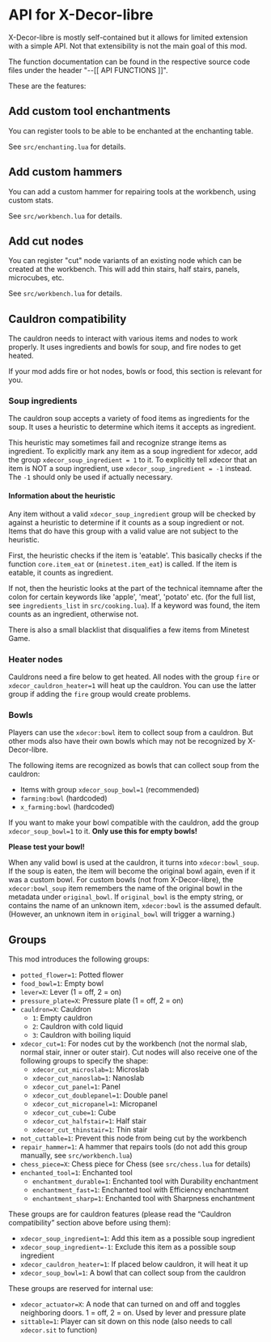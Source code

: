 # API for X-Decor-libre

X-Decor-libre is mostly self-contained but it allows for limited extension with
a simple API. Not that extensibility is not the main goal of this mod.

The function documentation can be found in the respective source code files
under the header "--[[ API FUNCTIONS ]]".

These are the features:

## Add custom tool enchantments

You can register tools to be able to be enchanted at the enchanting table.

See `src/enchanting.lua` for details.

## Add custom hammers

You can add a custom hammer for repairing tools at the workbench,
using custom stats.

See `src/workbench.lua` for details.

## Add cut nodes

You can register "cut" node variants of an existing node which can
be created at the workbench.
This will add thin stairs, half stairs, panels, microcubes, etc.

See `src/workbench.lua` for details.

## Cauldron compatibility

The cauldron needs to interact with various items and nodes to
work properly. It uses ingredients and bowls for soup, and
fire nodes to get heated.

If your mod adds fire or hot nodes, bowls or food, this section
is relevant for you.

### Soup ingredients

The cauldron soup accepts a variety of food items as ingredients for the soup.
It uses a heuristic to determine which items it accepts as ingredient.

This heuristic may sometimes fail and recognize strange items as ingredient.
To explicitly mark any item as a soup ingredient for xdecor, add the group
`xdecor_soup_ingredient = 1` to it. To explicitly tell xdecor that an item
is NOT a soup ingredient, use `xdecor_soup_ingredient = -1` instead.
The `-1` should only be used if actually necessary.

#### Information about the heuristic

Any item without a valid `xdecor_soup_ingredient` group will be checked
by against a heuristic to determine if it counts as a soup
ingredient or not. Items that do have this group with a valid
value are not subject to the heuristic.

First, the heuristic checks if the item is 'eatable'. This basically
checks if the function `core.item_eat` or (`minetest.item_eat`) is called.
If the item is eatable, it counts as ingredient.

If not, then the heuristic looks at the part of the technical itemname after
the colon for certain keywords like 'apple', 'meat', 'potato' etc.
(for the full list, see `ingredients_list` in `src/cooking.lua`).
If a keyword was found, the item counts as an ingredient, otherwise not.

There is also a small blacklist that disqualifies a few items
from Minetest Game.

### Heater nodes

Cauldrons need a fire below to get heated. All nodes with the group `fire`
or `xdecor_cauldron_heater=1` will heat up the cauldron. You can use the latter
group if adding the `fire` group would create problems.

### Bowls

Players can use the `xdecor:bowl` item to collect soup from a cauldron.
But other mods also have their own bowls which may not be recognized by
X-Decor-libre.

The following items are recognized as bowls that can collect soup from
the cauldron:

* Items with group `xdecor_soup_bowl=1` (recommended)
* `farming:bowl` (hardcoded)
* `x_farming:bowl` (hardcoded)

If you want to make your bowl compatible with the cauldron, add the group
`xdecor_soup_bowl=1` to it. **Only use this for empty bowls!**

**Please test your bowl!**

When any valid bowl is used at the cauldron, it turns into `xdecor:bowl_soup`.
If the soup is eaten, the item will become the original bowl again, even
if it was a custom bowl.
For custom bowls (not from X-Decor-libre), the `xdecor:bowl_soup` item
remembers the name of the original bowl in the metadata under
`original_bowl`. If `original_bowl` is the empty string, or contains the
name of an unknown item, `xdecor:bowl` is the assumed default.
(However, an unknown item in `original_bowl` will trigger a warning.)



## Groups

This mod introduces the following groups:

* `potted_flower=1`: Potted flower
* `food_bowl=1`: Empty bowl
* `lever=X`: Lever (1 = off, 2 = on)
* `pressure_plate=X`: Pressure plate (1 = off, 2 = on)
* `cauldron=X`: Cauldron
  * `1`: Empty cauldron
  * `2`: Cauldron with cold liquid
  * `3`: Cauldron with boiling liquid
* `xdecor_cut=1`: For nodes cut by the workbench (not the normal slab, normal stair, inner or outer stair).
  Cut nodes will also receive one of the following groups to specify the shape:
  * `xdecor_cut_microslab=1`: Microslab
  * `xdecor_cut_nanoslab=1`: Nanoslab
  * `xdecor_cut_panel=1`: Panel
  * `xdecor_cut_doublepanel=1`: Double panel
  * `xdecor_cut_micropanel=1`: Micropanel
  * `xdecor_cut_cube=1`: Cube
  * `xdecor_cut_halfstair=1`: Half stair
  * `xdecor_cut_thinstair=1`: Thin stair
* `not_cuttable=1`: Prevent this node from being cut by the workbench
* `repair_hammer=1`: A hammer that repairs tools (do not add this group manually, see `src/workbench.lua`)
* `chess_piece=X`: Chess piece for Chess (see `src/chess.lua` for details)
* `enchanted_tool=1`: Enchanted tool
  * `enchantment_durable=1`: Enchanted tool with Durability enchantment
  * `enchantment_fast=1`: Enchanted tool with Efficiency enchantment
  * `enchantment_sharp=1`: Enchanted tool with Sharpness enchantment

These groups are for cauldron features (please read the “Cauldron compatibility”
section above before using them):

* `xdecor_soup_ingredient=1`: Add this item as a possible soup ingredient
* `xdecor_soup_ingredient=-1`: Exclude this item as a possible soup ingredient
* `xdecor_cauldron_heater=1`: If placed below cauldron, it will heat it up
* `xdecor_soup_bowl=1`: A bowl that can collect soup from the cauldron

These groups are reserved for internal use:

* `xdecor_actuator=X`: A node that can turned on and off and toggles neighboring doors. 1 = off, 2 = on. Used by lever and pressure plate
* `sittable=1`: Player can sit down on this node (also needs to call `xdecor.sit` to function)
